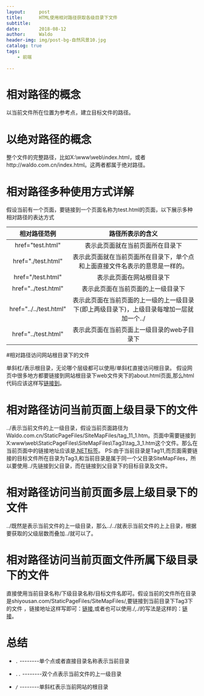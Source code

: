```yaml
---
layout:     post
title:      HTML使用相对路径获取各级目录下文件
subtitle:   
date:       2018-08-12
author:     Waldo
header-img: img/post-bg-自然风景10.jpg
catalog: true
tags:
    - 前端 
    
---
```


# 相对路径的概念

以当前文件所在位置为参考点，建立目标文件的路径。

# 以绝对路径的概念

整个文件的完整路径，比如X:\www\web\index.html，或者http://waldo.com.cn/index.html。这两者都属于绝对路径。

# 相对路径多种使用方式详解

假设当前有一个页面，要链接到一个页面名称为test.html的页面，以下展示多种相对路径的表达方式

| 相对路径范例 | 路径所表示的含义 |
| :---------------: | :---------------: |
| href="test.html" | 表示此页面就在当前页面所在目录下 |
| href="./test.html" | 表示此页面就在当前页面所在目录下，单个点和上面直接文件名表示的意思是一样的。 |
| href="/test.html" | 表示此页面在网站根目录下 |
| href="../test.html" | 表示此页面在当前页面的上一级目录下 |
| href="../../test.html" | 表示此页面在当前页面的上一级的上一级目录下(即上两级目录下)，上级目录每增加一层就加一个../ |
| href="../test.html" | 表示此页面在当前页面上一级目录的web子目录下 |

#相对路径访问网站根目录下的文件

单斜杠/表示根目录，无论哪个层级都可以使用/单斜杠直接访问根目录。
假设网页中很多地方都要链接到网站根目录下web文件夹下的about.html页面,那么html代码应该这样写<a href='/about.html'>链接到</a>。

# 相对路径访问当前页面上级目录下的文件

../表示当前文件的上一级目录，假设当前页面路径为Waldo.com.cn/StaticPageFiles/SiteMapFiles/tag_11_1.htm。页面中需要链接到X:www\web\StaticPageFiles\SiteMapFiles\Tag3\tag_3_1.htm这个文件。那么在当前页面中的链接地址应该是<a href='../Tag3/tag_3_1.htm'>.NET标签</a>。
PS:由于当前目录是Tag11,而页面需要链接的目标文件所在目录为Tag3,和当前目录是属于同一个父目录SiteMapFiles，所以要使用../先链接到父目录，而在链接到父目录下的目标目录及文件。

# 相对路径访问当前页面多层上级目录下的文件

../既然是表示当前文件的上一级目录，那么../../就表示当前文件的上上目录，根据要获取的父级层数而叠加../就可以了。

# 相对路径访问当前页面文件所属下级目录下的文件

直接使用当前目录名称/下级目录名称/目标文件名即可。假设当前的文件所在目录是shiyousan.com/StaticPageFiles/SiteMapFiles/,要链接到当前目录下Tag3下的文件 ，链接地址这样写即可：<a href='SiteMapFiles/Tag3/tag_3_1.htm'>链接</a>,或者也可以使用./,./的写法是这样的：<a href='./SiteMapFiles/Tag3/tag_3_1.htm'>链接</a>。

# 总结

* `.`    --------单个点或者直接目录名称表示当前目录

* `..`  --------双个点表示当前文件的上一级目录

* `/`    --------单斜杠表示当前网站的根目录

